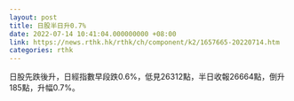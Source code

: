 ```yaml
---
layout: post
title: 日股半日升0.7%
date: 2022-07-14 10:41:04.000000000 +08:00
link: https://news.rthk.hk/rthk/ch/component/k2/1657665-20220714.htm
categories: rthk
---
```


日股先跌後升，日經指數早段跌0.6%，低見26312點，半日收報26664點，倒升185點，升幅0.7%。
